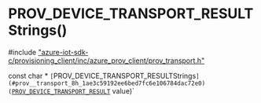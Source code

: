 # PROV_DEVICE_TRANSPORT_RESULTStrings()

\#include ["azure-iot-sdk-c/provisioning_client/inc/azure_prov_client/prov_transport.h"](../iot-c-ref-prov-transport-h.md)  

const char * `[`PROV_DEVICE_TRANSPORT_RESULTStrings`](#prov__transport_8h_1ae3c59192ee6bed7fc6e106784dac72e0)(`[`PROV_DEVICE_TRANSPORT_RESULT`](#prov__transport_8h_1acf3858785ecb5d22ae41ba72bba78797) value)`

